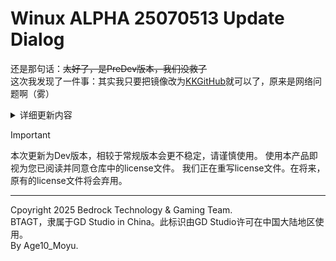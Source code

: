 # Winux ALPHA 25070513 Update Dialog

还是那句话：<del>太好了，是PreDev版本，我们没救了</del>\
这次我发现了一件事：其实我只要把镜像改为<a href="https://kkgithub.com/Age10-Moyu/Winux">KKGitHub</a>就可以了，原来是网络问题啊（雾）

<details>
<summary>详细更新内容</summary>

1. **仍然没有解决的 Bug**  
    在内联访问`pc install /value:{...} /command:yes`时不会有任何输出，详见<a href="https://kkgithub.com/Age10-Moyu/Winux/issues/2">此处</a>。\
    在 Git 上所有的更改都被意外迁出了，目前不知道对 GitHub 的仓库有没有影响。

2. **新功能**  
    加入了新的组件：`notepad.py`和`method.py`\
    修订license文件，换上了更开放的OCL

3. **修复**  
    对部分硬编码使用了 SHA256 加密。\
    完善了部分细节的代码。\
    修订了一些 Bug<del>，同时蹦出来了更多 Bug </del>



</details>


> [!IMPORTANT]
> 本次更新为Dev版本，相较于常规版本会更不稳定，请谨慎使用。
> 使用本产品即视为您已阅读并同意仓库中的license文件。
> 我们正在重写license文件。在将来，原有的license文件将会弃用。

---
Cpoyright 2025 Bedrock Technology & Gaming Team.\
BTAGT，隶属于GD Studio in China。此标识由GD Studio许可在中国大陆地区使用。\
By Age10_Moyu.